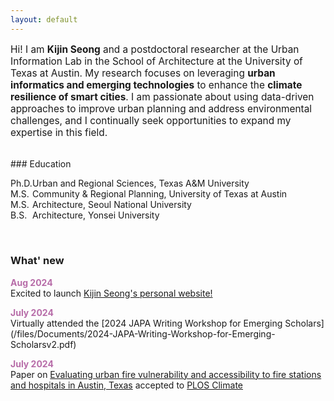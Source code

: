```yaml
---
layout: default
---
```


<p style="font-size:110%;">Hi! I am <b>Kijin Seong</b> and a postdoctoral researcher at the Urban Information Lab in the School of Architecture at the University of Texas at Austin. My research focuses on leveraging <b>urban informatics and emerging technologies</b> to enhance the <b>climate resilience of smart cities</b>. I am passionate about using data-driven approaches to improve urban planning and address environmental challenges, and I continually seek opportunities to expand my expertise in this field.</p>

<br />
### Education 
<p>
<span style="display:inline-block; width: 35px;">Ph.D.</span>Urban and Regional Sciences, Texas A&M University<br />
<span style="display:inline-block; width: 35px;">M.S.</span>Community & Regional Planning, University of Texas at Austin<br />
<span style="display:inline-block; width: 35px;">M.S.</span>Architecture, Seoul National University<br />
<span style="display:inline-block; width: 35px;">B.S.</span>Architecture, Yonsei University
</p>

<br />
        
### What' new

<p>
  <strong style="color: #b76ca8;">Aug 2024</strong><br />
  Excited to launch <a href="http://kijinseong.github.io/" target="_blank">Kijin Seong's personal website!</a>  
</p>
<p>
  <strong style="color: #b76ca8;">July 2024</strong><br />
  Virtually attended the [2024 JAPA Writing Workshop for Emerging Scholars](/files/Documents/2024-JAPA-Writing-Workshop-for-Emerging-Scholarsv2.pdf)
</p>
<p>
  <strong style="color: #b76ca8;">July 2024</strong><br />
  Paper on <a href="https://doi.org/10.1371/journal.pclm.0000448">Evaluating urban fire vulnerability and accessibility to fire stations and hospitals in Austin, Texas</a> accepted to <a href="https://journals.plos.org/climate/">PLOS Climate</a> 
</p>

